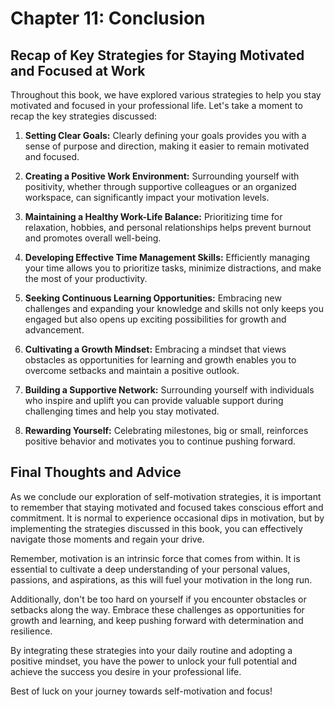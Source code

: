 Chapter 11: Conclusion
======================

Recap of Key Strategies for Staying Motivated and Focused at Work
-----------------------------------------------------------------

Throughout this book, we have explored various strategies to help you stay motivated and focused in your professional life. Let's take a moment to recap the key strategies discussed:

1. **Setting Clear Goals:** Clearly defining your goals provides you with a sense of purpose and direction, making it easier to remain motivated and focused.

2. **Creating a Positive Work Environment:** Surrounding yourself with positivity, whether through supportive colleagues or an organized workspace, can significantly impact your motivation levels.

3. **Maintaining a Healthy Work-Life Balance:** Prioritizing time for relaxation, hobbies, and personal relationships helps prevent burnout and promotes overall well-being.

4. **Developing Effective Time Management Skills:** Efficiently managing your time allows you to prioritize tasks, minimize distractions, and make the most of your productivity.

5. **Seeking Continuous Learning Opportunities:** Embracing new challenges and expanding your knowledge and skills not only keeps you engaged but also opens up exciting possibilities for growth and advancement.

6. **Cultivating a Growth Mindset:** Embracing a mindset that views obstacles as opportunities for learning and growth enables you to overcome setbacks and maintain a positive outlook.

7. **Building a Supportive Network:** Surrounding yourself with individuals who inspire and uplift you can provide valuable support during challenging times and help you stay motivated.

8. **Rewarding Yourself:** Celebrating milestones, big or small, reinforces positive behavior and motivates you to continue pushing forward.

Final Thoughts and Advice
-------------------------

As we conclude our exploration of self-motivation strategies, it is important to remember that staying motivated and focused takes conscious effort and commitment. It is normal to experience occasional dips in motivation, but by implementing the strategies discussed in this book, you can effectively navigate those moments and regain your drive.

Remember, motivation is an intrinsic force that comes from within. It is essential to cultivate a deep understanding of your personal values, passions, and aspirations, as this will fuel your motivation in the long run.

Additionally, don't be too hard on yourself if you encounter obstacles or setbacks along the way. Embrace these challenges as opportunities for growth and learning, and keep pushing forward with determination and resilience.

By integrating these strategies into your daily routine and adopting a positive mindset, you have the power to unlock your full potential and achieve the success you desire in your professional life.

Best of luck on your journey towards self-motivation and focus!
